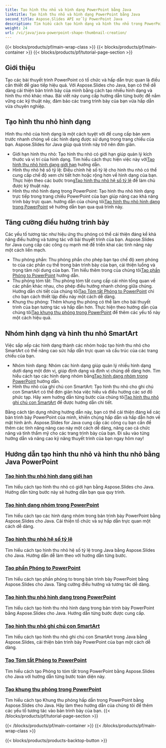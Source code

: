 ```yaml
---
title: Tạo hình thu nhỏ và hình dạng PowerPoint bằng Java
linktitle: Tạo hình thu nhỏ và hình dạng PowerPoint bằng Java
second_title: Aspose.Slides API xử lý PowerPoint Java
description: Tìm hiểu cách tạo hình dạng và hình thu nhỏ trong PowerPoint bằng Aspose.Slides Java. Hướng dẫn chi tiết về cách tạo hình dạng nhóm, hình thu nhỏ hệ số tỷ lệ & hiệu ứng thu phóng.
weight: 24
url: /vi/java/java-powerpoint-shape-thumbnail-creation/
---
```


{{< blocks/products/pf/main-wrap-class >}}
{{< blocks/products/pf/main-container >}}
{{< blocks/products/pf/tutorial-page-section >}}

## Giới thiệu

Tạo các bài thuyết trình PowerPoint có tổ chức và hấp dẫn trực quan là điều cần thiết để giao tiếp hiệu quả. Với Aspose.Slides cho Java, bạn có thể dễ dàng cải thiện bản trình bày của mình bằng cách tạo nhiều hình dạng và hình thu nhỏ khác nhau. Bài viết này cung cấp hướng dẫn từng bước để nắm vững các kỹ thuật này, đảm bảo các trang trình bày của bạn vừa hấp dẫn vừa chuyên nghiệp.

## Tạo hình thu nhỏ hình dạng

Hình thu nhỏ của hình dạng là một cách tuyệt vời để cung cấp bản xem trước nhanh chóng về các hình dạng được sử dụng trong trang chiếu của bạn. Aspose.Slides for Java giúp quá trình này trở nên đơn giản.

-  Giới hạn hình thu nhỏ: Tạo hình thu nhỏ có giới hạn giúp quản lý kích thước và vị trí của hình dạng. Tìm hiểu cách thực hiện việc này với[Tạo hình thu nhỏ hình dạng giới hạn](./create-bounds-shape-thumbnail/) hướng dẫn.
- Hình thu nhỏ hệ số tỷ lệ: Điều chỉnh hệ số tỷ lệ cho hình thu nhỏ có thể cung cấp chế độ xem chi tiết hơn hoặc rộng hơn về hình dạng của bạn. Thực hiện theo các bước trong[Tạo hình thu nhỏ hệ số tỷ lệ](./create-scaling-factor-thumbnail/) để làm chủ được kỹ thuật này.
-  Hình thu nhỏ hình dạng trong PowerPoint: Tạo hình thu nhỏ hình dạng trực tiếp trong trang chiếu PowerPoint của bạn giúp nâng cao khả năng trình bày trực quan. hướng dẫn của chúng tôi[Tạo hình thu nhỏ hình dạng trong PowerPoint](./create-shape-thumbnail-powerpoint/) sẽ hướng dẫn bạn qua quá trình này.

## Tăng cường điều hướng trình bày

Các yếu tố tương tác như hiệu ứng thu phóng có thể cải thiện đáng kể khả năng điều hướng và tương tác với bài thuyết trình của bạn. Aspose.Slides for Java cung cấp các công cụ mạnh mẽ để triển khai các tính năng này một cách liền mạch.

-  Thu phóng phần: Thu phóng phần cho phép bạn tạo chế độ xem phóng to của các phần cụ thể trong bản trình bày của bạn, cải thiện luồng và trọng tâm nội dung của bạn. Tìm hiểu thêm trong của chúng tôi[Tạo phần Phóng to PowerPoint](./create-section-zoom-powerpoint/) hướng dẫn.
- Thu phóng tóm tắt: Thu phóng tóm tắt cung cấp cái nhìn tổng quan về các phần khác nhau, cho phép điều hướng nhanh chóng giữa chúng. Hướng dẫn chi tiết của chúng tôi[Tạo Tóm tắt Phóng to PowerPoint](./create-summary-zoom-powerpoint/) chỉ cho bạn cách thiết lập điều này một cách dễ dàng.
-  Khung thu phóng: Thêm khung thu phóng có thể làm cho bài thuyết trình của bạn tương tác và hấp dẫn hơn. Thực hiện theo hướng dẫn của chúng tôi[Tạo khung thu phóng trong PowerPoint](./create-zoom-frame-powerpoint/) để thêm các yếu tố này một cách hiệu quả.

## Nhóm hình dạng và hình thu nhỏ SmartArt

Việc sắp xếp các hình dạng thành các nhóm hoặc tạo hình thu nhỏ cho SmartArt có thể nâng cao sức hấp dẫn trực quan và cấu trúc của các trang chiếu của bạn.

-  Nhóm hình dạng: Nhóm các hình dạng giúp quản lý nhiều hình dạng dưới dạng một đơn vị, giúp định dạng và định vị chúng dễ dàng hơn. Tìm hiểu cách tạo các hình dạng nhóm bằng[Tạo hình dạng nhóm trong PowerPoint](./create-group-shape-powerpoint/) hướng dẫn.
-  Hình thu nhỏ của ghi chú con SmartArt: Tạo hình thu nhỏ cho ghi chú con SmartArt có thể đơn giản hóa việc hiểu và điều hướng các sơ đồ phức tạp. Hãy xem hướng dẫn từng bước của chúng tôi[Tạo hình thu nhỏ ghi chú con SmartArt](./create-smartart-child-note-thumbnail/) để được hướng dẫn chi tiết.

Bằng cách tận dụng những hướng dẫn này, bạn có thể cải thiện đáng kể các bản trình bày PowerPoint của mình, khiến chúng hấp dẫn và hấp dẫn hơn về mặt hình ảnh. Aspose.Slides for Java cung cấp các công cụ bạn cần để thêm các tính năng nâng cao này một cách dễ dàng, nâng cao cả chức năng và tính thẩm mỹ cho các trang trình bày của bạn. Đi sâu vào từng hướng dẫn và nâng cao kỹ năng thuyết trình của bạn ngay hôm nay!
## Hướng dẫn tạo hình thu nhỏ và hình thu nhỏ bằng Java PowerPoint
### [Tạo hình thu nhỏ hình dạng giới hạn](./create-bounds-shape-thumbnail/)
Tìm hiểu cách tạo hình thu nhỏ có giới hạn bằng Aspose.Slides cho Java. Hướng dẫn từng bước này sẽ hướng dẫn bạn qua quy trình.
### [Tạo hình dạng nhóm trong PowerPoint](./create-group-shape-powerpoint/)
Tìm hiểu cách tạo các hình dạng nhóm trong bản trình bày PowerPoint bằng Aspose.Slides cho Java. Cải thiện tổ chức và sự hấp dẫn trực quan một cách dễ dàng.
### [Tạo hình thu nhỏ hệ số tỷ lệ](./create-scaling-factor-thumbnail/)
Tìm hiểu cách tạo hình thu nhỏ hệ số tỷ lệ trong Java bằng Aspose.Slides cho Java. Hướng dẫn dễ làm theo với hướng dẫn từng bước.
### [Tạo phần Phóng to PowerPoint](./create-section-zoom-powerpoint/)
Tìm hiểu cách tạo phần phóng to trong bản trình bày PowerPoint bằng Aspose.Slides cho Java. Tăng cường điều hướng và tương tác dễ dàng.
### [Tạo hình thu nhỏ hình dạng trong PowerPoint](./create-shape-thumbnail-powerpoint/)
Tìm hiểu cách tạo hình thu nhỏ hình dạng trong bản trình bày PowerPoint bằng Aspose.Slides cho Java. Hướng dẫn từng bước được cung cấp.
### [Tạo hình thu nhỏ ghi chú con SmartArt](./create-smartart-child-note-thumbnail/)
Tìm hiểu cách tạo hình thu nhỏ ghi chú con SmartArt trong Java bằng Aspose.Slides, cải thiện bản trình bày PowerPoint của bạn một cách dễ dàng.
### [Tạo Tóm tắt Phóng to PowerPoint](./create-summary-zoom-powerpoint/)
 Tìm hiểu cách tạo Phóng to tóm tắt trong PowerPoint bằng Aspose.Slides cho Java với hướng dẫn từng bước toàn diện này.
### [Tạo khung thu phóng trong PowerPoint](./create-zoom-frame-powerpoint/)
Tìm hiểu cách tạo Khung thu phóng hấp dẫn trong PowerPoint bằng Aspose.Slides cho Java. Hãy làm theo hướng dẫn của chúng tôi để thêm các yếu tố tương tác vào bản trình bày của bạn.
{{< /blocks/products/pf/tutorial-page-section >}}

{{< /blocks/products/pf/main-container >}}
{{< /blocks/products/pf/main-wrap-class >}}

{{< blocks/products/products-backtop-button >}}
